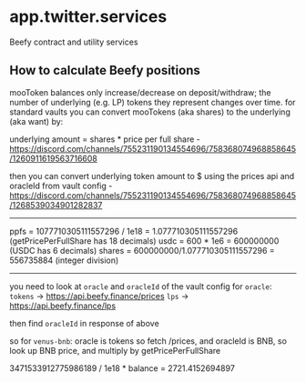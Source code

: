 # app.twitter.services
Beefy contract and utility services

## How to calculate Beefy positions

mooToken balances only increase/decrease on deposit/withdraw; the number of underlying (e.g. LP) tokens they represent changes over time. for standard vaults you can convert mooTokens (aka shares) to the underlying (aka want) by:

underlying amount = shares * price per full share - https://discord.com/channels/755231190134554696/758368074968858645/1260911619563716608

then you can convert underlying token amount to $ using the prices api and oracleId from vault config - https://discord.com/channels/755231190134554696/758368074968858645/1268539034901282837

---

ppfs = 1077710305111557296 / 1e18 = 1.077710305111557296 (getPricePerFullShare has 18 decimals)
usdc = 600 * 1e6 = 600000000 (USDC has 6 decimals)
shares = 600000000/1.077710305111557296 = 556735884 (integer division)

---

you need to look at `oracle` and `oracleId` of the vault config
for `oracle`:
`tokens` -> <https://api.beefy.finance/prices>
`lps` -> <https://api.beefy.finance/lps>

then find `oracleId` in response of above

so for `venus-bnb`:  oracle is tokens so fetch /prices, and oracleId is BNB, so look up BNB price, and multiply by getPricePerFullShare


3471533912775986189 / 1e18 * balance = 2721.4152694897